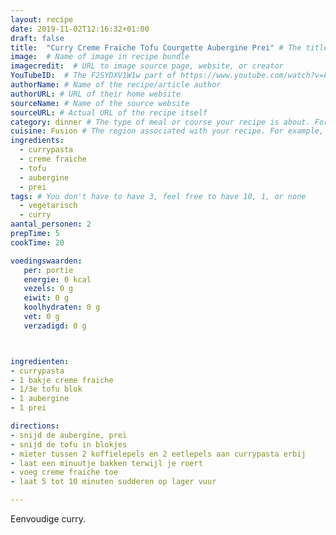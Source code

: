```yaml
---
layout: recipe
date: 2019-11-02T12:16:32+01:00
draft: false
title:  "Curry Creme Fraiche Tofu Courgette Aubergine Prei" # The title of your awesome recipe
image:  # Name of image in recipe bundle
imagecredit:  # URL to image source page, website, or creator
YouTubeID:  # The F2SYDXV1W1w part of https://www.youtube.com/watch?v=F2SYDXV1W1w
authorName: # Name of the recipe/article author
authorURL: # URL of their home website
sourceName: # Name of the source website
sourceURL: # Actual URL of the recipe itself
category: dinner # The type of meal or course your recipe is about. For example: "dinner", "entree", or "dessert".
cuisine: Fusion # The region associated with your recipe. For example, Italiaans, Mediterraans", or Eigen.
ingredients:
  - currypasta
  - creme fraiche
  - tofu
  - aubergine
  - prei
tags: # You don't have to have 3, feel free to have 10, 1, or none
  - vegetarisch
  - curry
aantal_personen: 2
prepTime: 5
cookTime: 20

voedingswaarden:
   per: portie
   energie: 0 kcal
   vezels: 0 g
   eiwit: 0 g
   koolhydraten: 0 g
   vet: 0 g
   verzadigd: 0 g



ingredienten:
- currypasta
- 1 bakje creme fraiche
- 1/3e tofu blok
- 1 aubergine
- 1 prei

directions:
- snijd de aubergine, prei
- snijd de tofu in blokjes
- mieter tussen 2 koffielepels en 2 eetlepels aan currypasta erbij
- laat een minuutje bakken terwijl je roert
- voeg creme fraiche toe
- laat 5 tot 10 minuten sudderen op lager vuur

---
```


Eenvoudige curry.
